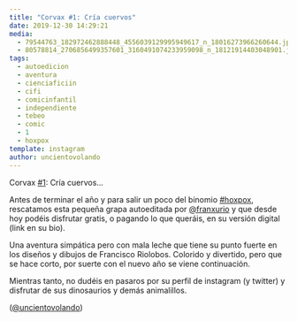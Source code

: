 ```yaml
---
title: "Corvax #1: Cría cuervos"
date: 2019-12-30 14:29:21
media: 
  - 79544763_182972462888448_4556039129995949617_n_18016273966260644.jpg
  - 80578814_2706856499357601_3160491074233959098_n_18121914403048901.jpg
tags: 
  - autoedicion
  - aventura
  - cienciaficiin
  - cifi
  - comicinfantil
  - independiente
  - tebeo
  - comic
  - 1
  - hoxpox
template: instagram
author: uncientovolando
---
```


Corvax [#1](/tags/1): Cría cuervos...


Antes de terminar el año y para salir un poco del binomio [#hoxpox](/tags/hoxpox), rescatamos esta pequeña grapa autoeditada por [@franxurio](https://instagram.com/franxurio) y que desde hoy podéis disfrutar gratis, o pagando lo que queráis, en su versión digital (link en su bio).


Una aventura simpática pero con mala leche que tiene su punto fuerte en los diseños y dibujos de Francisco Riolobos. Colorido y divertido, pero que se hace corto, por suerte con el nuevo año se viene continuación.


Mientras tanto, no dudéis en pasaros por su perfil de instagram (y twitter) y disfrutar de sus dinosaurios y demás animalillos.


([@uncientovolando](https://instagram.com/uncientovolando))







